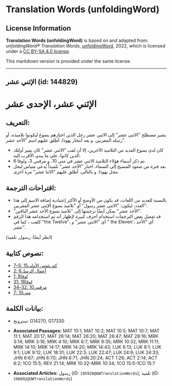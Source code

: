 # Translation Words (unfoldingWord)

## License Information

**Translation Words (unfoldingWord)** is based on and adapted from: _unfoldingWord® Translation Words_, [unfoldingWord](https://unfoldingword.org/utw), 2022, which is licensed under a [CC BY-SA 4.0 license](https://creativecommons.org/licenses/by-sa/4.0/legalcode.en).

This markdown version is provided under the same license.



--------------------------------

## الإثني عشر (id: 144829)

الإثني عشر، الإحدى عشر
======================

التعريف:
--------

يشير مصطلح "الاثني عشر" إلى الاثني عشر رجل الذين اختارهم يسوع ليكونوا تلاميذه، أو رسله المقربين. و بعد أنتحار يهوذا، أطلق عليهم اسم "الأحد عشر".

* كان لدى يسوع العديد من التلاميذ الآخرين، إلا أن لقب "الاثني عشر" كان يميز أولئك الذين كانوا، على ما يبدو، الأقرب إليه.
* تم ذكر أسماء هؤلاء التلاميذ الاثني عشر في متى 10، و مرقس 3، ولوقا 6\.
* بعد فترة من صعود المسيح إلى السماء، اختار "الأحد عشر" تلميذاً يُدعى متياس ليحل محل يهوذا. و بالتالي، أطلق عليهم "الاثنا عشر" مرة أخرى.

اقتراحات الترجمة:
-----------------

* بالنسبة للعديد من اللغات، قد يكون من الأوضح أو الأكثر إعتيادية إضافة الاسم إلى هذا العدد، ليكون: "الاثني عشر رسول" أو "تلاميذ يسوع الإثنى عشر المقربين".
* "الأحد عشر" يمكن أيضًا ترجمتها إلى "تلاميذ يسوع الأحد عشر الباقين".
* قد تفضل بعض الترجمات استخدام أحرف كبيرة لإظهار أنه تم استخدامه هذا الرقم كلقب ، كما في "the Twelve"، أي "الاثني عشر" و " the Eleven'، أي "الأحد عشر".

(انظر أيضًا: رسول, تلميذ)

نصوص كتابية:
------------

* [كورنثوس الأولى15 :5–7](https://ref.ly/1Cor15:5-1Cor15:7)
* [أعمال الرسل6 :2](https://ref.ly/Acts6:2)
* [لوقا9 :1](https://ref.ly/Luke9:1)
* [لوقا18 :31](https://ref.ly/Luke18:31)
* [مرقس10 :32–34](https://ref.ly/Mark10:32-Mark10:34)
* [متى10 :7](https://ref.ly/Matt10:7)

بيانات الكلمة:
--------------

* سترونج: G14270, G17330

* **Associated Passages:** MAT 10:1; MAT 10:2; MAT 10:5; MAT 10:7; MAT 11:1; MAT 20:17; MAT 26:14; MAT 26:20; MAT 26:47; MAT 28:16; MRK 3:14; MRK 3:16; MRK 4:10; MRK 6:7; MRK 9:35; MRK 10:32; MRK 11:11; MRK 14:10; MRK 14:17; MRK 14:20; MRK 14:43; LUK 6:13; LUK 8:1; LUK 9:1; LUK 9:12; LUK 18:31; LUK 22:3; LUK 22:47; LUK 24:9; LUK 24:33; JHN 6:67; JHN 6:70; JHN 6:71; JHN 20:24; ACT 1:26; ACT 2:14; ACT 6:2; 1CO 15:5; REV 21:14; MRK 10:32–MRK 10:34; 1CO 15:5–1CO 15:7
* **Associated Articles:** رسول (ID: `195920@UWTranslationWords`); تلميذ (ID: `196092@UWTranslationWords`)

